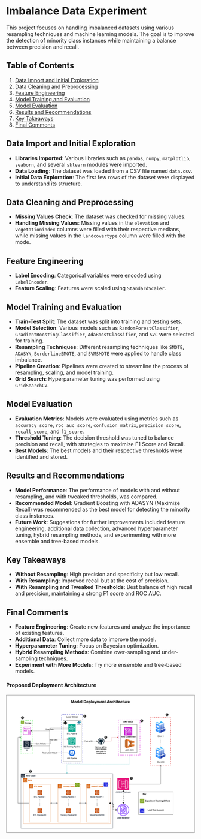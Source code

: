 
# Imbalance Data Experiment

This project focuses on handling imbalanced datasets using various resampling techniques and machine learning models. The goal is to improve the detection of minority class instances while maintaining a balance between precision and recall.

## Table of Contents
1. [Data Import and Initial Exploration](#data-import-and-initial-exploration)
2. [Data Cleaning and Preprocessing](#data-cleaning-and-preprocessing)
3. [Feature Engineering](#feature-engineering)
4. [Model Training and Evaluation](#model-training-and-evaluation)
5. [Model Evaluation](#model-evaluation)
6. [Results and Recommendations](#results-and-recommendations)
7. [Key Takeaways](#key-takeaways)
8. [Final Comments](#final-comments)

## Data Import and Initial Exploration
- **Libraries Imported**: Various libraries such as `pandas`, `numpy`, `matplotlib`, `seaborn`, and several `sklearn` modules were imported.
- **Data Loading**: The dataset was loaded from a CSV file named `data.csv`.
- **Initial Data Exploration**: The first few rows of the dataset were displayed to understand its structure.

## Data Cleaning and Preprocessing
- **Missing Values Check**: The dataset was checked for missing values.
- **Handling Missing Values**: Missing values in the `elevation` and `vegetationindex` columns were filled with their respective medians, while missing values in the `landcovertype` column were filled with the mode.

## Feature Engineering
- **Label Encoding**: Categorical variables were encoded using `LabelEncoder`.
- **Feature Scaling**: Features were scaled using `StandardScaler`.

## Model Training and Evaluation
- **Train-Test Split**: The dataset was split into training and testing sets.
- **Model Selection**: Various models such as `RandomForestClassifier`, `GradientBoostingClassifier`, `AdaBoostClassifier`, and `SVC` were selected for training.
- **Resampling Techniques**: Different resampling techniques like `SMOTE`, `ADASYN`, `BorderlineSMOTE`, and `SVMSMOTE` were applied to handle class imbalance.
- **Pipeline Creation**: Pipelines were created to streamline the process of resampling, scaling, and model training.
- **Grid Search**: Hyperparameter tuning was performed using `GridSearchCV`.

## Model Evaluation
- **Evaluation Metrics**: Models were evaluated using metrics such as `accuracy_score`, `roc_auc_score`, `confusion_matrix`, `precision_score`, `recall_score`, and `f1_score`.
- **Threshold Tuning**: The decision threshold was tuned to balance precision and recall, with strategies to maximize F1 Score and Recall.
- **Best Models**: The best models and their respective thresholds were identified and stored.

## Results and Recommendations
- **Model Performance**: The performance of models with and without resampling, and with tweaked thresholds, was compared.
- **Recommended Model**: Gradient Boosting with ADASYN (Maximize Recall) was recommended as the best model for detecting the minority class instances.
- **Future Work**: Suggestions for further improvements included feature engineering, additional data collection, advanced hyperparameter tuning, hybrid resampling methods, and experimenting with more ensemble and tree-based models.

## Key Takeaways
- **Without Resampling**: High precision and specificity but low recall.
- **With Resampling**: Improved recall but at the cost of precision.
- **With Resampling and Tweaked Thresholds**: Best balance of high recall and precision, maintaining a strong F1 score and ROC AUC.

## Final Comments
- **Feature Engineering**: Create new features and analyze the importance of existing features.
- **Additional Data**: Collect more data to improve the model.
- **Hyperparameter Tuning**: Focus on Bayesian optimization.
- **Hybrid Resampling Methods**: Combine over-sampling and under-sampling techniques.
- **Experiment with More Models**: Try more ensemble and tree-based models.


#### Proposed Deployment Architecture
![Architecture Diagram](proposedArchitecture.png)




